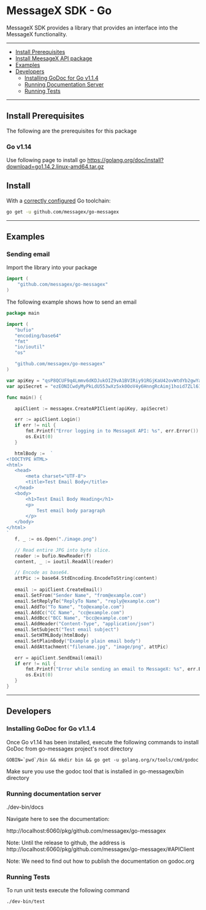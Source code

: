 # MessageX SDK - Go

MessageX SDK provides a library that provides an interface into the MessageX functionality.

---

* [Install Prerequisites](#install-prerequisites)
* [Install MeesageX API package](#install)
* [Examples](#examples)
* [Developers](#developers)
    * [Installing GoDoc for Go v1.1.4](#installing-godoc-for-go-v1.1.4)
    * [Running Documentation Server](#running-documentation-server)
    * [Running Tests](#running-tests)

---

## Install Prerequisites

The following are the prerequisites for this package

### Go v1.14

Use following page to install go https://golang.org/doc/install?download=go1.14.2.linux-amd64.tar.gz

## Install

With a [correctly configured](https://golang.org/doc/install#testing) Go toolchain:

```sh
go get -u github.com/messagex/go-messagex
```

---
## Examples

### Sending email

   Import the library into your package
```go
import (
    "github.com/messagex/go-messagex"
)
``` 
   The following example shows how to send an email
    
 ```go
package main

import (
	"bufio"
	"encoding/base64"
	"fmt"
	"io/ioutil"
	"os"

	"github.com/messagex/go-messagex"
)

var apiKey = "qsP8QCUF9q4Lmmv6dKDJukOIZ9vA1BVIRiy91RGjKaU42ovWtdYb2gwYaqhYY788"
var apiSecret = "ezEONICwdyMyPkLdU553wXz5xk0OoV4y6HnngRcAimj1hoid7ZLl61k9pV1bMDoY"

func main() {

	apiClient := messagex.CreateAPIClient(apiKey, apiSecret)

	err := apiClient.Login()
	if err != nil {
		fmt.Printf("Error logging in to MessageX API: %s", err.Error())
		os.Exit(0)
	}

	htmlBody :=  `
<!DOCTYPE HTML>
<html>
    <head>
        <meta charset="UTF-8">
        <title>Test Email Body</title>
    </head>
    <body>
        <h1>Test Email Body Heading</h1>
        <p>
            Test email body paragraph
        </p>
    </body>
</html>
`
	f, _ := os.Open("./image.png")

	// Read entire JPG into byte slice.
	reader := bufio.NewReader(f)
	content, _ := ioutil.ReadAll(reader)

	// Encode as base64.
	attPic := base64.StdEncoding.EncodeToString(content)
	
	email := apiClient.CreateEmail()
	email.SetFrom("Sender Name", "from@example.com")
	email.SetReplyTo("ReplyTo Name", "reply@example.com")
	email.AddTo("To Name", "to@example.com")
	email.AddCc("CC Name", "cc@example.com")
	email.AddBcc("BCC Name", "bcc@example.com")
	email.AddHeader("Content-Type", "application/json")
	email.SetSubject("Test email subject")
	email.SetHTMLBody(htmlBody)
	email.SetPlainBody("Example plain email body")
	email.AddAttachment("filename.jpg", "image/png", attPic)

	err = apiClient.SendEmail(email)
	if err != nil {
		fmt.Printf("Error while sending an email to MessageX: %s", err.Error())
		os.Exit(0)
	}
}
```
---

## Developers

### Installing GoDoc for Go v1.1.4
Once Go v1.14 has been installed, execute the following commands to install GoDoc from go-messagex project's root directory

```shell script
GOBIN=`pwd`/bin && mkdir bin && go get -u golang.org/x/tools/cmd/godoc
```

Make sure you use the godoc tool that is installed in go-messagex/bin directory

### Running documentation server

./dev-bin/docs

Navigate here to see the documentation:

http://localhost:6060/pkg/github.com/messagex/go-messagex

Note: Until the release to github, the address is http://localhost:6060/pkg/github.com/messagex/go-messagex/#APIClient

Note: We need to find out how to publish the documentation on godoc.org

### Running Tests
To run unit tests execute the following command

```shell script
./dev-bin/test
```
